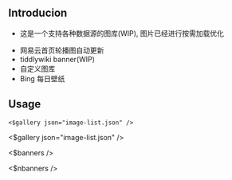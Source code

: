 ## Introducion

- 这是一个支持各种数据源的图库(WIP), 图片已经进行按需加载优化

* 网易云首页轮播图自动更新
* tiddlywiki banner(WIP)
* 自定义图库
* Bing 每日壁纸

## Usage

```wikitext
<$gallery json="image-list.json" />
```

<$gallery json="image-list.json" />

<$banners />

<$nbanners />
